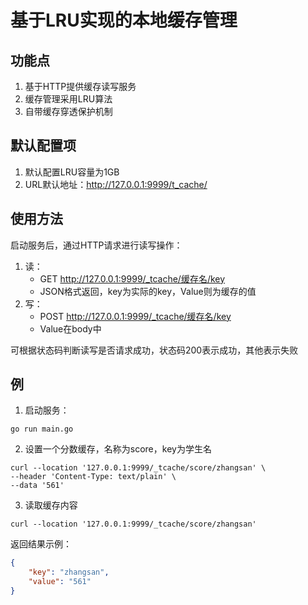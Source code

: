 # 基于LRU实现的本地缓存管理
  
## 功能点
1. 基于HTTP提供缓存读写服务
2. 缓存管理采用LRU算法
3. 自带缓存穿透保护机制

## 默认配置项
1. 默认配置LRU容量为1GB
2. URL默认地址：http://127.0.0.1:9999/t_cache/

## 使用方法
启动服务后，通过HTTP请求进行读写操作：
1. 读：
   - GET http://127.0.0.1:9999/_tcache/缓存名/key
   - JSON格式返回，key为实际的key，Value则为缓存的值
2. 写：
   - POST http://127.0.0.1:9999/_tcache/缓存名/key
   - Value在body中

可根据状态码判断读写是否请求成功，状态码200表示成功，其他表示失败

## 例
1. 启动服务：
```shell
go run main.go
```
2. 设置一个分数缓存，名称为score，key为学生名
```shell
curl --location '127.0.0.1:9999/_tcache/score/zhangsan' \
--header 'Content-Type: text/plain' \
--data '561'
```
3. 读取缓存内容
```shell
curl --location '127.0.0.1:9999/_tcache/score/zhangsan'
```
返回结果示例：
```json
{
    "key": "zhangsan",
    "value": "561"
}
```
